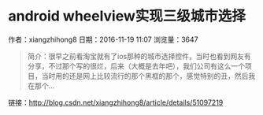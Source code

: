 # android wheelview实现三级城市选择
作者：xiangzhihong8
日期：2016-11-19 11:07
浏览量：3647
> 简介：很早之前看淘宝就有了ios那种的城市选择控件，当时也看到网友有分享，不过那个写的很烂，后来（大概是去年吧），我们公司有这么一个项目，当时用的还是网上比较流行的那个黑框的那个，感觉特别的丑，然后我在那个...

 链接：http://blog.csdn.net/xiangzhihong8/article/details/51097219
